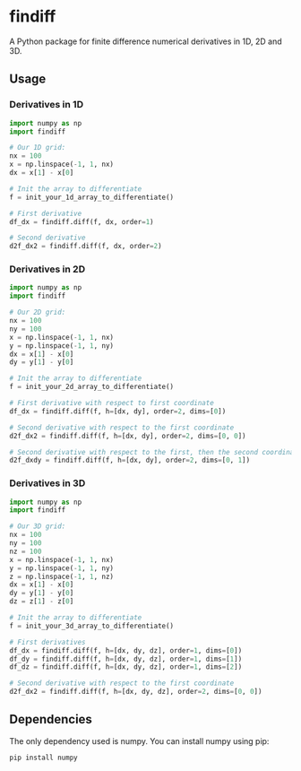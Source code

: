 # findiff
A Python package for finite difference numerical derivatives in 1D, 2D and 3D.

## Usage

### Derivatives in 1D

```python
import numpy as np
import findiff

# Our 1D grid:
nx = 100
x = np.linspace(-1, 1, nx)
dx = x[1] - x[0]

# Init the array to differentiate
f = init_your_1d_array_to_differentiate()

# First derivative
df_dx = findiff.diff(f, dx, order=1)

# Second derivative
d2f_dx2 = findiff.diff(f, dx, order=2)

```

### Derivatives in 2D

```python
import numpy as np
import findiff

# Our 2D grid:
nx = 100
ny = 100
x = np.linspace(-1, 1, nx)
y = np.linspace(-1, 1, ny)
dx = x[1] - x[0]
dy = y[1] - y[0] 

# Init the array to differentiate
f = init_your_2d_array_to_differentiate()

# First derivative with respect to first coordinate
df_dx = findiff.diff(f, h=[dx, dy], order=2, dims=[0])

# Second derivative with respect to the first coordinate
d2f_dx2 = findiff.diff(f, h=[dx, dy], order=2, dims=[0, 0])

# Second derivative with respect to the first, then the second coordinate
d2f_dxdy = findiff.diff(f, h=[dx, dy], order=2, dims=[0, 1])
```

### Derivatives in 3D

```python
import numpy as np
import findiff

# Our 3D grid:
nx = 100
ny = 100
nz = 100
x = np.linspace(-1, 1, nx)
y = np.linspace(-1, 1, ny)
z = np.linspace(-1, 1, nz)
dx = x[1] - x[0]
dy = y[1] - y[0] 
dz = z[1] - z[0] 

# Init the array to differentiate
f = init_your_3d_array_to_differentiate()

# First derivatives
df_dx = findiff.diff(f, h=[dx, dy, dz], order=1, dims=[0])
df_dy = findiff.diff(f, h=[dx, dy, dz], order=1, dims=[1])
df_dz = findiff.diff(f, h=[dx, dy, dz], order=1, dims=[2])

# Second derivative with respect to the first coordinate
d2f_dx2 = findiff.diff(f, h=[dx, dy, dz], order=2, dims=[0, 0])

```


## Dependencies

The only dependency used is numpy. You can install numpy using pip:

```
pip install numpy
```

